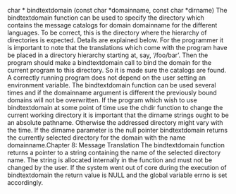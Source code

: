    
   char * bindtextdomain (const char *domainname, const char *dirname)
  The bindtextdomain function can be used to specify the directory which contains
the message catalogs for domain domainname for the different languages. To be
correct, this is the directory where the hierarchy of directories is expected. Details
are explained below.
  For the programmer it is important to note that the translations which come with the
program have be placed in a directory hierarchy starting at, say, ‘/foo/bar’. Then
the program should make a bindtextdomain call to bind the domain for the current
program to this directory. So it is made sure the catalogs are found. A correctly
running program does not depend on the user setting an environment variable.
The bindtextdomain function can be used several times and if the domainname
argument is different the previously bound domains will not be overwritten.
  If the program which wish to use bindtextdomain at some point of time use the chdir
function to change the current working directory it is important that the dirname
strings ought to be an absolute pathname. Otherwise the addressed directory might
vary with the time.
  If the dirname parameter is the null pointer bindtextdomain returns the currently
selected directory for the domain with the name domainname.Chapter 8: Message Translation
  The bindtextdomain function returns a pointer to a string containing the name of
the selected directory name. The string is allocated internally in the function and
must not be changed by the user. If the system went out of core during the execution
of bindtextdomain the return value is NULL and the global variable errno is set accordingly.
